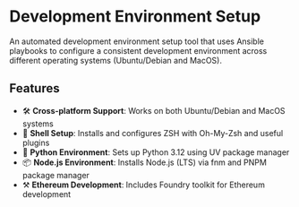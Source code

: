 # Development Environment Setup

An automated development environment setup tool that uses Ansible playbooks to configure a consistent development environment across different operating systems (Ubuntu/Debian and MacOS).

## Features

- 🛠️ **Cross-platform Support**: Works on both Ubuntu/Debian and MacOS systems
- 🐚 **Shell Setup**: Installs and configures ZSH with Oh-My-Zsh and useful plugins
- 🐍 **Python Environment**: Sets up Python 3.12 using UV package manager
- 📦 **Node.js Environment**: Installs Node.js (LTS) via fnm and PNPM package manager
- ⚒️ **Ethereum Development**: Includes Foundry toolkit for Ethereum development
